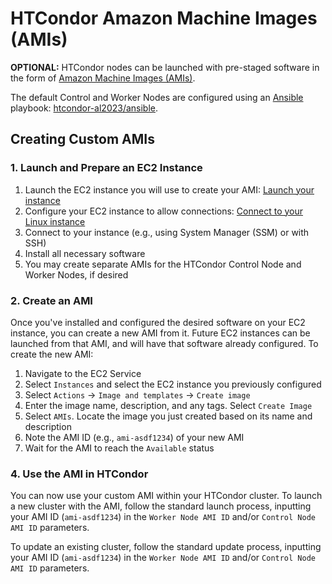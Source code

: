 # HTCondor Amazon Machine Images (AMIs)

__OPTIONAL:__ HTCondor nodes can be launched with pre-staged software in the
form of [Amazon Machine Images (AMIs)](https://docs.aws.amazon.com/AWSEC2/latest/UserGuide/AMIs.html).

The default Control and Worker Nodes are configured using an
[Ansible](https://docs.ansible.com/ansible/latest/getting_started/index.html)
playbook: [htcondor-al2023/ansible](../htcondor-al2023/ansible/).

## Creating Custom AMIs

### 1. Launch and Prepare an EC2 Instance

1. Launch the EC2 instance you will use to create your AMI: [Launch your
   instance](https://docs.aws.amazon.com/AWSEC2/latest/UserGuide/LaunchingAndUsingInstances.html)
1. Configure your EC2 instance to allow connections: [Connect to your Linux
   instance](https://docs.aws.amazon.com/AWSEC2/latest/UserGuide/AccessingInstances.html)
1. Connect to your instance (e.g., using System Manager (SSM) or with SSH)
1. Install all necessary software
1. You may create separate AMIs for the HTCondor Control Node and Worker Nodes,
   if desired

### 2. Create an AMI

Once you've installed and configured the desired software on your EC2 instance,
you can create a new AMI from it. Future EC2 instances can be launched from that
AMI, and will have that software already configured. To create the new AMI:

1. Navigate to the EC2 Service
2. Select `Instances` and select the EC2 instance you previously configured
3. Select `Actions` -> `Image and templates` -> `Create image`
4. Enter the image name, description, and any tags. Select `Create Image`
5. Select `AMIs`. Locate the image you just created based on its name and
   description
6. Note the AMI ID (e.g., `ami-asdf1234`) of your new AMI
7. Wait for the AMI to reach the `Available` status

### 4. Use the AMI in HTCondor

You can now use your custom AMI within your HTCondor cluster. To launch a new
cluster with the AMI, follow the standard launch process, inputting your AMI ID
(`ami-asdf1234`) in the `Worker Node AMI ID` and/or `Control Node AMI ID`
parameters.

To update an existing cluster, follow the standard update process, inputting
your AMI ID (`ami-asdf1234`) in the `Worker Node AMI ID` and/or `Control Node
AMI ID` parameters.
